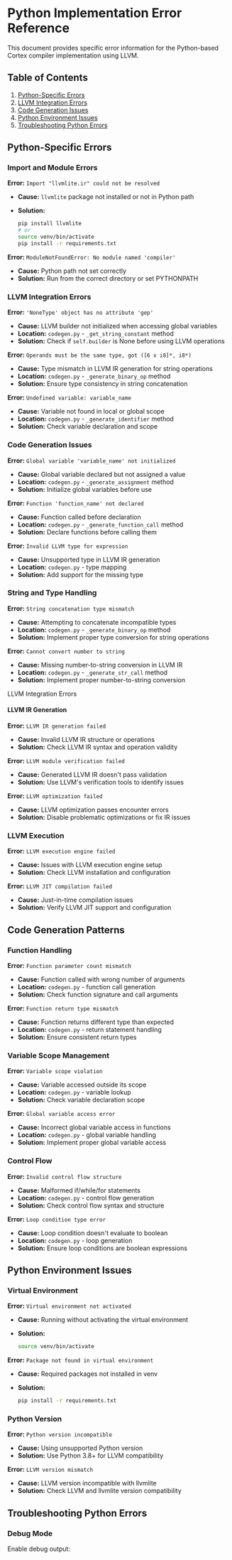 # Python Implementation Error Reference

This document provides specific error information for the Python-based Cortex compiler implementation using LLVM.

## Table of Contents

1. [Python-Specific Errors](#python-specific-errors)
2. [LLVM Integration Errors](#llvm-integration-errors)
3. [Code Generation Issues](#code-generation-issues)
4. [Python Environment Issues](#python-environment-issues)
5. [Troubleshooting Python Errors](#troubleshooting-python-errors)

## Python-Specific Errors

### Import and Module Errors

**Error:** `Import "llvmlite.ir" could not be resolved`

- **Cause:** `llvmlite` package not installed or not in Python path
- **Solution:**

  ```bash
  pip install llvmlite
  # or
  source venv/bin/activate
  pip install -r requirements.txt
  ```

**Error:** `ModuleNotFoundError: No module named 'compiler'`

- **Cause:** Python path not set correctly
- **Solution:** Run from the correct directory or set PYTHONPATH

### LLVM Integration Errors

**Error:** `'NoneType' object has no attribute 'gep'`

- **Cause:** LLVM builder not initialized when accessing global variables
- **Location:** `codegen.py` - `_get_string_constant` method
- **Solution:** Check if `self.builder` is None before using LLVM operations

**Error:** `Operands must be the same type, got ([6 x i8]*, i8*)`

- **Cause:** Type mismatch in LLVM IR generation for string operations
- **Location:** `codegen.py` - `_generate_binary_op` method
- **Solution:** Ensure type consistency in string concatenation

**Error:** `Undefined variable: variable_name`

- **Cause:** Variable not found in local or global scope
- **Location:** `codegen.py` - `_generate_identifier` method
- **Solution:** Check variable declaration and scope

### Code Generation Issues

**Error:** `Global variable 'variable_name' not initialized`

- **Cause:** Global variable declared but not assigned a value
- **Location:** `codegen.py` - `_generate_assignment` method
- **Solution:** Initialize global variables before use

**Error:** `Function 'function_name' not declared`

- **Cause:** Function called before declaration
- **Location:** `codegen.py` - `_generate_function_call` method
- **Solution:** Declare functions before calling them

**Error:** `Invalid LLVM type for expression`

- **Cause:** Unsupported type in LLVM IR generation
- **Location:** `codegen.py` - type mapping
- **Solution:** Add support for the missing type

### String and Type Handling

**Error:** `String concatenation type mismatch`

- **Cause:** Attempting to concatenate incompatible types
- **Location:** `codegen.py` - `_generate_binary_op` method
- **Solution:** Implement proper type conversion for string operations

**Error:** `Cannot convert number to string`

- **Cause:** Missing number-to-string conversion in LLVM IR
- **Location:** `codegen.py` - `_generate_str_call` method
- **Solution:** Implement proper number-to-string conversion

 LLVM Integration Errors

#### LLVM IR Generation

**Error:** `LLVM IR generation failed`

- **Cause:** Invalid LLVM IR structure or operations
- **Solution:** Check LLVM IR syntax and operation validity

**Error:** `LLVM module verification failed`

- **Cause:** Generated LLVM IR doesn't pass validation
- **Solution:** Use LLVM's verification tools to identify issues

**Error:** `LLVM optimization failed`

- **Cause:** LLVM optimization passes encounter errors
- **Solution:** Disable problematic optimizations or fix IR issues

### LLVM Execution

**Error:** `LLVM execution engine failed`

- **Cause:** Issues with LLVM execution engine setup
- **Solution:** Check LLVM installation and configuration

**Error:** `LLVM JIT compilation failed`

- **Cause:** Just-in-time compilation issues
- **Solution:** Verify LLVM JIT support and configuration

## Code Generation Patterns

### Function Handling

**Error:** `Function parameter count mismatch`

- **Cause:** Function called with wrong number of arguments
- **Location:** `codegen.py` - function call generation
- **Solution:** Check function signature and call arguments

**Error:** `Function return type mismatch`

- **Cause:** Function returns different type than expected
- **Location:** `codegen.py` - return statement handling
- **Solution:** Ensure consistent return types

### Variable Scope Management

**Error:** `Variable scope violation`

- **Cause:** Variable accessed outside its scope
- **Location:** `codegen.py` - variable lookup
- **Solution:** Check variable declaration scope

**Error:** `Global variable access error`

- **Cause:** Incorrect global variable access in functions
- **Location:** `codegen.py` - global variable handling
- **Solution:** Implement proper global variable access

### Control Flow

**Error:** `Invalid control flow structure`

- **Cause:** Malformed if/while/for statements
- **Location:** `codegen.py` - control flow generation
- **Solution:** Check control flow syntax and structure

**Error:** `Loop condition type error`

- **Cause:** Loop condition doesn't evaluate to boolean
- **Location:** `codegen.py` - loop generation
- **Solution:** Ensure loop conditions are boolean expressions

## Python Environment Issues

### Virtual Environment

**Error:** `Virtual environment not activated`

- **Cause:** Running without activating the virtual environment
- **Solution:**

  ```bash
  source venv/bin/activate
  ```

**Error:** `Package not found in virtual environment`

- **Cause:** Required packages not installed in venv
- **Solution:**

  ```bash
  pip install -r requirements.txt
  ```

### Python Version

**Error:** `Python version incompatible`

- **Cause:** Using unsupported Python version
- **Solution:** Use Python 3.8+ for LLVM compatibility

**Error:** `LLVM version mismatch`

- **Cause:** LLVM version incompatible with llvmlite
- **Solution:** Check LLVM and llvmlite version compatibility

## Troubleshooting Python Errors

### Debug Mode

Enable debug output:
